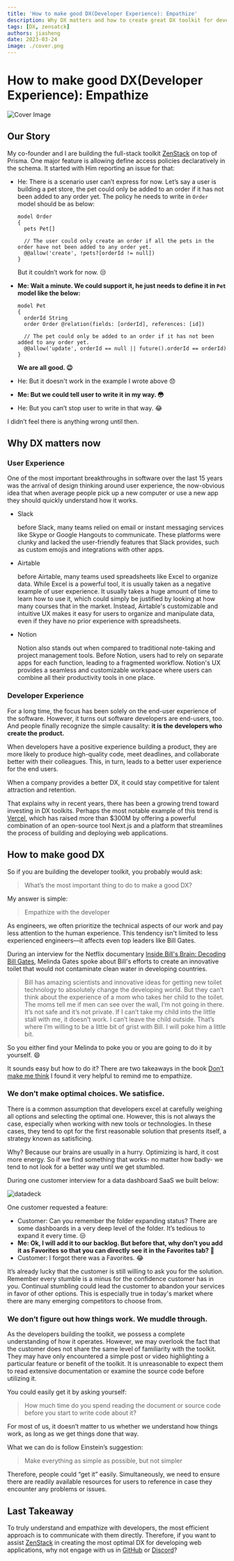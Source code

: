 ```yaml
---
title: 'How to make good DX(Developer Experience): Empathize'
description: Why DX matters and how to create great DX toolkit for developers.
tags: [DX, zensatck]
authors: jiasheng
date: 2023-03-24
image: ./cover.png
---
```


# How to make good DX(Developer Experience): Empathize

![Cover Image](cover.png)

## Our Story

My co-founder and I are building the full-stack toolkit [ZenStack](https://zenstack.dev) on top of Prisma. One major feature is allowing define access policies declaratively in the schema. It started with Him reporting an issue for that:

<!--truncate-->

-   He: There is a scenario user can’t express for now. Let’s say a user is building a pet store, the pet could only be added to an order if it has not been added to any order yet. The policy he needs to write in `Order` model should be as below:

    ```prisma
    model Order
    {
      pets Pet[]

      // The user could only create an order if all the pets in the order have not been added to any order yet.
      @@allow('create', !pets?[orderId != null])
    }
    ```

    But it couldn’t work for now. 😒

-   **Me: Wait a minute. We could support it, he just needs to define it in `Pet` model like the below:**

    ```prisma
    model Pet
    {
      orderId String
      order Order @relation(fields: [orderId], references: [id])

      // The pet could only be added to an order if it has not been added to any order yet.
      @@allow('update', orderId == null || future().orderId == orderId)
    }
    ```

    **We are all good. 😉**

-   He: But it doesn't work in the example I wrote above 😞

-   **Me: But we could tell user to write it in my way. 😳**

-   He: But you can’t stop user to write in that way. 😂

I didn’t feel there is anything wrong until then.

## Why DX matters now

### User Experience

One of the most important breakthroughs in software over the last 15 years was the arrival of design thinking around user experience, the now-obvious idea that when average people pick up a new computer or use a new app they should quickly understand how it works.

-   Slack

    before Slack, many teams relied on email or instant messaging services like Skype or Google Hangouts to communicate. These platforms were clunky and lacked the user-friendly features that Slack provides, such as custom emojis and integrations with other apps.

-   Airtable

    before Airtable, many teams used spreadsheets like Excel to organize data. While Excel is a powerful tool, it is usually taken as a negative example of user experience. It usually takes a huge amount of time to learn how to use it, which could simply be justified by looking at how many courses that in the market. Instead, Airtable's customizable and intuitive UX makes it easy for users to organize and manipulate data, even if they have no prior experience with spreadsheets.

-   Notion

    Notion also stands out when compared to traditional note-taking and project management tools. Before Notion, users had to rely on separate apps for each function, leading to a fragmented workflow. Notion's UX provides a seamless and customizable workspace where users can combine all their productivity tools in one place.

### Developer Experience

For a long time, the focus has been solely on the end-user experience of the software. However, it turns out software developers are end-users, too. And people finally recognize the simple causality: **it is the developers who create the product.**

When developers have a positive experience building a product, they are more likely to produce high-quality code, meet deadlines, and collaborate better with their colleagues. This, in turn, leads to a better user experience for the end users.

When a company provides a better DX, it could stay competitive for talent attraction and retention.

That explains why in recent years, there has been a growing trend toward investing in DX toolkits. Perhaps the most notable example of this trend is [Vercel](https://vercel.com/), which has raised more than $300M by offering a powerful combination of an open-source tool Next.js and a platform that streamlines the process of building and deploying web applications.

## How to make good DX

So if you are building the developer toolkit, you probably would ask:

> What’s the most important thing to do to make a good DX?

My answer is simple:

> Empathize with the developer

As engineers, we often prioritize the technical aspects of our work and pay less attention to the human experience. This tendency isn't limited to less experienced engineers—it affects even top leaders like Bill Gates.

During an interview for the Netflix documentary [Inside Bill's Brain: Decoding Bill Gates](https://www.netflix.com/gb/title/80184771), Melinda Gates spoke about Bill's efforts to create an innovative toilet that would not contaminate clean water in developing countries.

> Bill has amazing scientists and innovative ideas for getting new toilet technology to absolutely change the developing world. But they can’t think about the experience of a mom who takes her child to the toilet. The moms tell me if men can see over the wall, I’m not going in there. It’s not safe and it’s not private. If I can’t take my child into the little stall with me, it doesn’t work. I can’t leave the child outside. That’s where I’m willing to be a little bit of grist with Bill. I will poke him a little bit.

So you either find your Melinda to poke you or you are going to do it by yourself. 😄

It sounds easy but how to do it? There are two takeaways in the book [Don’t make me think](https://sensible.com/dont-make-me-think/) I found it very helpful to remind me to empathize.

### We don’t make optimal choices. We satisfice.

There is a common assumption that developers excel at carefully weighing all options and selecting the optimal one. However, this is not always the case, especially when working with new tools or technologies. In these cases, they tend to opt for the first reasonable solution that presents itself, a strategy known as satisficing.

Why? Because our brains are usually in a hurry. Optimizing is hard, it cost more energy. So if we find something that works- no matter how badly- we tend to not look for a better way until we get stumbled.

During one customer interview for a data dashboard SaaS we built below:

![datadeck](https://user-images.githubusercontent.com/16688722/227601364-c433d64f-1392-4ff0-8946-72d40577d497.png)

One customer requested a feature:

-   Customer: Can you remember the folder expanding status? There are some dashboards in a very deep level of the folder. It’s tedious to expand it every time. 😒
-   **Me: Ok, I will add it to our backlog. But before that, why don’t you add it as Favorites so that you can directly see it in the Favorites tab? 🤔**
-   Customer: I forgot there was a Favorites. 😂

It’s already lucky that the customer is still willing to ask you for the solution. Remember every stumble is a minus for the confidence customer has in you. Continual stumbling could lead the customer to abandon your services in favor of other options. This is especially true in today's market where there are many emerging competitors to choose from.

### We don’t figure out how things work. We muddle through.

As the developers building the toolkit, we possess a complete understanding of how it operates. However, we may overlook the fact that the customer does not share the same level of familiarity with the toolkit. They may have only encountered a simple post or video highlighting a particular feature or benefit of the toolkit. It is unreasonable to expect them to read extensive documentation or examine the source code before utilizing it.

You could easily get it by asking yourself:

> How much time do you spend reading the document or source code before you start to write code about it?

For most of us, it doesn’t matter to us whether we understand how things work, as long as we get things done that way.

What we can do is follow Einstein’s suggestion:

> Make everything as simple as possible, but not simpler

Therefore, people could “get it” easily. Simultaneously, we need to ensure there are readily available resources for users to reference in case they encounter any problems or issues.

## Last Takeaway

To truly understand and empathize with developers, the most efficient approach is to communicate with them directly. Therefore, if you want to assist [ZenStack](https://zenstack.dev) in creating the most optimal DX for developing web applications, why not engage with us in [GitHub](https://github.com/zenstackhq/zenstack) or [Discord](https://go.zenstack.dev/chat)?

